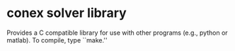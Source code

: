 # conex solver library
Provides a C compatible library for use with other programs (e.g., python or matlab). To compile, type ``make.''

